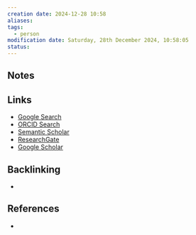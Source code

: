 ```yaml
---
creation date: 2024-12-28 10:58
aliases: 
tags:
  - person
modification date: Saturday, 28th December 2024, 10:58:05
status:
---
```


## Notes

## Links

- [Google Search](https://www.google.com/search?q=André+V.+Carreiro)
- [ORCID Search](https://orcid.org/orcid-search/search?searchQuery=Andr%C3%A9%20V.%20Carreiro)
- [Semantic Scholar](https://www.semanticscholar.org/search?q=Andr%C3%A9%20V.%20Carreiro&sort=relevance)
- [ResearchGate](https://www.researchgate.net/search?q=Andr%C3%A9%20V.%20Carreiro)
- [Google Scholar](https://scholar.google.com/scholar?q=André+V.+Carreiro)

## Backlinking
+ 

## References
+ 
